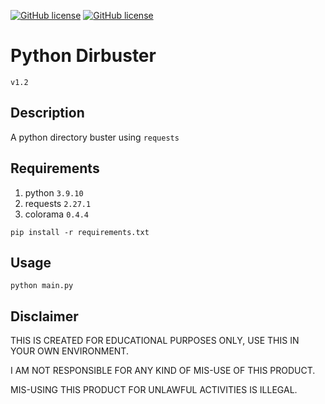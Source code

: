 [![GitHub license](https://img.shields.io/badge/version-v1.2-green.svg)](https://github.com/AkuzaInu/dirbuster/main/main.py)
[![GitHub license](https://img.shields.io/badge/license-Unlicense-blue.svg)](https://raw.githubusercontent.com/AkuzaInu/dirbuster/main/LICENSE)

# Python Dirbuster
`v1.2`

## Description
A python directory buster using `requests`

## Requirements
1. python `3.9.10`
2. requests `2.27.1`
3. colorama `0.4.4`

```
pip install -r requirements.txt
```

## Usage
```
python main.py
```

## Disclaimer
THIS IS CREATED FOR EDUCATIONAL PURPOSES ONLY, USE THIS IN YOUR OWN ENVIRONMENT.

I AM NOT RESPONSIBLE FOR ANY KIND OF MIS-USE OF THIS PRODUCT.

MIS-USING THIS PRODUCT FOR UNLAWFUL ACTIVITIES IS ILLEGAL.
